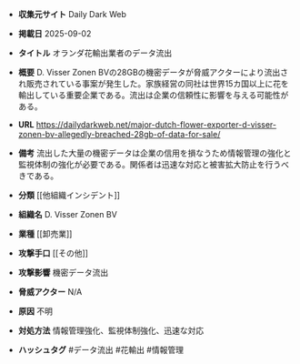- **収集元サイト**
Daily Dark Web

- **掲載日**
2025-09-02

- **タイトル**
オランダ花輸出業者のデータ流出

- **概要**
D. Visser Zonen BVの28GBの機密データが脅威アクターにより流出され販売されている事案が発生した。家族経営の同社は世界15カ国以上に花を輸出している重要企業である。流出は企業の信頼性に影響を与える可能性がある。

- **URL**
https://dailydarkweb.net/major-dutch-flower-exporter-d-visser-zonen-bv-allegedly-breached-28gb-of-data-for-sale/

- **備考**
流出した大量の機密データは企業の信用を損なうため情報管理の強化と監視体制の強化が必要である。関係者は迅速な対応と被害拡大防止を行うべきである。

- **分類**
[[他組織インシデント]]

- **組織名**
D. Visser Zonen BV

- **業種**
[[卸売業]]

- **攻撃手口**
[[その他]]

- **攻撃影響**
機密データ流出

- **脅威アクター**
N/A

- **原因**
不明

- **対処方法**
情報管理強化、監視体制強化、迅速な対応

- **ハッシュタグ**
#データ流出 #花輸出 #情報管理
